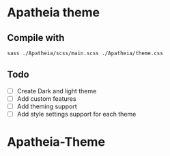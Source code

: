 # Apatheia theme

## Compile with
```bash
sass ./Apatheia/scss/main.scss ./Apatheia/theme.css
```

## Todo
- [ ] Create Dark and light theme 
- [ ] Add custom features
- [ ] Add theming support
- [ ] Add style settings support for each theme
# Apatheia-Theme
